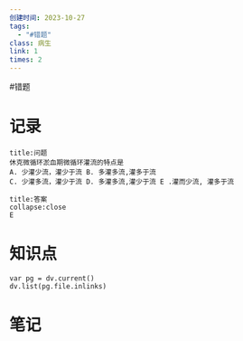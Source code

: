 ```yaml
---
创建时间: 2023-10-27
tags:
  - "#错题"
class: 病生
link: 1
times: 2
---
```

#错题


记录
==
```ad-question
title:问题
休克微循环淤血期微循环灌流的特点是
A. 少灌少流，灌少于流 B. 多灌多流,灌多于流
C. 少灌多流，灌少于流 D. 多灌多流,灌少于流 E .灌而少流, 灌多于流
```

```ad-note
title:答案
collapse:close
E
```

知识点
==
```dataviewjs
var pg = dv.current()
dv.list(pg.file.inlinks)
```

笔记
==